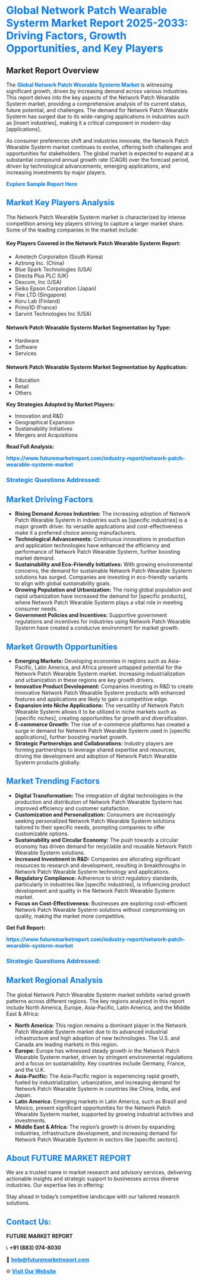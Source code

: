 <h1 style="color: #007BFF;">Global Network Patch Wearable Systerm Market Report 2025-2033: Driving Factors, Growth Opportunities, and Key Players</h1>

<section id="overview">
<h2>Market Report Overview</h2>
<p>The <a href="https://www.futuremarketreport.com/industry-report/network-patch-wearable-systerm-market" style="color: #007BFF; text-decoration: none;"><strong>Global Network Patch Wearable Systerm Market</strong></a> is witnessing significant growth, driven by increasing demand across various industries. This report delves into the key aspects of the Network Patch Wearable Systerm market, providing a comprehensive analysis of its current status, future potential, and challenges. The demand for Network Patch Wearable Systerm has surged due to its wide-ranging applications in industries such as [insert industries], making it a critical component in modern-day [applications].</p>
<p>As consumer preferences shift and industries innovate, the Network Patch Wearable Systerm market continues to evolve, offering both challenges and opportunities for stakeholders. The global market is expected to expand at a substantial compound annual growth rate (CAGR) over the forecast period, driven by technological advancements, emerging applications, and increasing investments by major players.</p>
</section>

<section id="overview">
<p><a href="https://www.futuremarketreport.com/request-sample/reportId=110250" style="color: #007BFF; text-decoration: none;"><strong>Explore Sample Report Here</strong></a></p>
</section>

<section id="key-players">
<h2 style="color: #007BFF;">Market Key Players Analysis</h2>
<p>The Network Patch Wearable Systerm market is characterized by intense competition among key players striving to capture a larger market share. Some of the leading companies in the market include:</p>
<h4>Key Players Covered in the Network Patch Wearable Systerm Report:</h4>
<ul><li>Amotech Corporation (South Korea)</li><li>Aztrong Inc. (China)</li><li>Blue Spark Technologies (USA)</li><li>Directa Plus PLC (UK)</li><li>Dexcom, Inc (USA)</li><li>Seiko Epson Corporation (Japan)</li><li>Flex LTD (Singapore)</li><li>Koru Lab (Finland)</li><li>Primo1D (France)</li><li>Sarvint Technologies Inc (USA)</li></ul>
<h4>Network Patch Wearable Systerm Market Segmentation by Type:</h4>
<ul><li>Hardware</li><li>Software</li><li>Services</li></ul>

<h4>Network Patch Wearable Systerm Market Segmentation by Application:</h4>
<ul><li>Education</li><li>Retail</li><li>Others</li></ul>
<p><strong>Key Strategies Adopted by Market Players:</strong></p>
<ul>
<li>Innovation and R&D</li>
<li>Geographical Expansion</li>
<li>Sustainability Initiatives</li>
<li>Mergers and Acquisitions</li>
</ul>
</section>

<section>
<p><strong>Read Full Analysis: </strong></p><a href="https://www.futuremarketreport.com/industry-report/network-patch-wearable-systerm-market" style="color: #007BFF; text-decoration: none;"><strong>https://www.futuremarketreport.com/industry-report/network-patch-wearable-systerm-market</strong></a>
<h3 style="color: #007BFF;">Strategic Questions Addressed:</h3>
</section>

<section id="driving-factors">
<h2 style="color: #007BFF;">Market Driving Factors</h2>
<ul>
<li><strong>Rising Demand Across Industries:</strong> The increasing adoption of Network Patch Wearable Systerm in industries such as [specific industries] is a major growth driver. Its versatile applications and cost-effectiveness make it a preferred choice among manufacturers.</li>
<li><strong>Technological Advancements:</strong> Continuous innovations in production and application technologies have enhanced the efficiency and performance of Network Patch Wearable Systerm, further boosting market demand.</li>
<li><strong>Sustainability and Eco-Friendly Initiatives:</strong> With growing environmental concerns, the demand for sustainable Network Patch Wearable Systerm solutions has surged. Companies are investing in eco-friendly variants to align with global sustainability goals.</li>
<li><strong>Growing Population and Urbanization:</strong> The rising global population and rapid urbanization have increased the demand for [specific products], where Network Patch Wearable Systerm plays a vital role in meeting consumer needs.</li>
<li><strong>Government Policies and Incentives:</strong> Supportive government regulations and incentives for industries using Network Patch Wearable Systerm have created a conducive environment for market growth.</li>
</ul>
</section>

<section id="growth-opportunities">
<h2 style="color: #007BFF;">Market Growth Opportunities</h2>
<ul>
<li><strong>Emerging Markets:</strong> Developing economies in regions such as Asia-Pacific, Latin America, and Africa present untapped potential for the Network Patch Wearable Systerm market. Increasing industrialization and urbanization in these regions are key growth drivers.</li>
<li><strong>Innovative Product Development:</strong> Companies investing in R&D to create innovative Network Patch Wearable Systerm products with enhanced features and applications are likely to gain a competitive edge.</li>
<li><strong>Expansion into Niche Applications:</strong> The versatility of Network Patch Wearable Systerm allows it to be utilized in niche markets such as [specific niches], creating opportunities for growth and diversification.</li>
<li><strong>E-commerce Growth:</strong> The rise of e-commerce platforms has created a surge in demand for Network Patch Wearable Systerm used in [specific applications], further boosting market growth.</li>
<li><strong>Strategic Partnerships and Collaborations:</strong> Industry players are forming partnerships to leverage shared expertise and resources, driving the development and adoption of Network Patch Wearable Systerm products globally.</li>
</ul>
</section>

<section id="trending-factors">
<h2 style="color: #007BFF;">Market Trending Factors</h2>
<ul>
<li><strong>Digital Transformation:</strong> The integration of digital technologies in the production and distribution of Network Patch Wearable Systerm has improved efficiency and customer satisfaction.</li>
<li><strong>Customization and Personalization:</strong> Consumers are increasingly seeking personalized Network Patch Wearable Systerm solutions tailored to their specific needs, prompting companies to offer customizable options.</li>
<li><strong>Sustainability and Circular Economy:</strong> The push towards a circular economy has driven demand for recyclable and reusable Network Patch Wearable Systerm solutions.</li>
<li><strong>Increased Investment in R&D:</strong> Companies are allocating significant resources to research and development, resulting in breakthroughs in Network Patch Wearable Systerm technology and applications.</li>
<li><strong>Regulatory Compliance:</strong> Adherence to strict regulatory standards, particularly in industries like [specific industries], is influencing product development and quality in the Network Patch Wearable Systerm market.</li>
<li><strong>Focus on Cost-Effectiveness:</strong> Businesses are exploring cost-efficient Network Patch Wearable Systerm solutions without compromising on quality, making the market more competitive.</li>
</ul>
</section>

<section>
<p><strong>Get Full Report: </strong></p><a href="https://www.futuremarketreport.com/industry-report/network-patch-wearable-systerm-market" style="color: #007BFF; text-decoration: none;"><strong>https://www.futuremarketreport.com/industry-report/network-patch-wearable-systerm-market</strong></a>
<h3 style="color: #007BFF;">Strategic Questions Addressed:</h3>
</section>


<section id="regional-analysis">
<h2 style="color: #007BFF;">Market Regional Analysis</h2>
<p>The global Network Patch Wearable Systerm market exhibits varied growth patterns across different regions. The key regions analyzed in this report include North America, Europe, Asia-Pacific, Latin America, and the Middle East & Africa:</p>
<ul>
<li><strong>North America:</strong> This region remains a dominant player in the Network Patch Wearable Systerm market due to its advanced industrial infrastructure and high adoption of new technologies. The U.S. and Canada are leading markets in this region.</li>
<li><strong>Europe:</strong> Europe has witnessed steady growth in the Network Patch Wearable Systerm market, driven by stringent environmental regulations and a focus on sustainability. Key countries include Germany, France, and the U.K.</li>
<li><strong>Asia-Pacific:</strong> The Asia-Pacific region is experiencing rapid growth, fueled by industrialization, urbanization, and increasing demand for Network Patch Wearable Systerm in countries like China, India, and Japan.</li>
<li><strong>Latin America:</strong> Emerging markets in Latin America, such as Brazil and Mexico, present significant opportunities for the Network Patch Wearable Systerm market, supported by growing industrial activities and investments.</li>
<li><strong>Middle East & Africa:</strong> The region’s growth is driven by expanding industries, infrastructure development, and increasing demand for Network Patch Wearable Systerm in sectors like [specific sectors].</li>
</ul>
</section>

<footer>
<h2 style="color: #007BFF;">About FUTURE MARKET REPORT</h2>
<p>We are a trusted name in market research and advisory services, delivering actionable insights and strategic support to businesses across diverse industries. Our expertise lies in offering:</p>

<p>Stay ahead in today’s competitive landscape with our tailored research solutions.</p>

<h2 style="color: #007BFF;">Contact Us:</h2>
<p><strong>FUTURE MARKET REPORT</strong></p>
<p>📞 <strong>+91 (883) 074-8030</strong></p>
<p>📧 <strong><a href="mailto:help@futuremarketreport.com" style="color: #007BFF;">help@futuremarketreport.com</a></strong></p>
<p>🌐 <strong><a href="https://www.futuremarketreport.com/" style="color: #007BFF;">Visit Our Website</a></strong></p>
</footer>